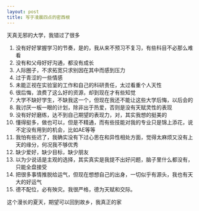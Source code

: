 ```yaml
---
layout: post
title: 写于凌晨四点的密西根
---
```


天真无邪的大学，我错过了很多
1. 没有好好掌握学习的节奏，是的，我从来不预习不复习，有些科目不必那么难看
2. 没有和父母好好沟通，都没有成长
3. 人际圈子，不求拓宽只求别因在其中而感到压力
4. 过于青涩的一些情感
5. 未能正视在实验室的工作和自己的科研责任，太过看重个人天性
6. 很后悔，浪费了这么好的资源，却到现在才有些知觉
7. 大学不缺好学生，不缺我这一个，但现在我还不能让这些大学后悔，以后会的
8. 我讨厌一板一眼的计划，除非出于热爱，否则是没有天赋灵性的表现
9. 没有好好磨练，达不到自己期望的表现力，对，其实我想的挺美的
10. 懂得挺多，做也可以，但是不精通，而有些技能对我的专业只是锦上添花，说不定没有用到的机会，比如AE等等
11. 我怕有些迟了，我确实没有下过心思在和异性相处方面，觉得太麻烦又没有上天的缘分，何况我不够优秀
12. 缺少爱好，缺少目标，缺少朋友
13. 以为少说话是主观的选择，其实真实是我提不出好问题，脑子里什么都没有，只能全盘接受
14. 把很多事情推脱给运气，但现在想想自己的出身，一切似乎有源头，我也有天大的好运气
15. 德不配位，必有殃灾。我很严格，德为天赋和交际。

这个漫长的夏天，期望可以回到故乡，我真正的家

